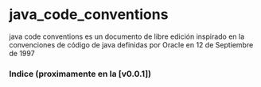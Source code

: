 # java_code_conventions
java code conventions es un documento de libre edición inspirado en la convenciones de código de java definidas por Oracle en 12 de Septiembre de 1997

### Indice (proximamente en la [v0.0.1])